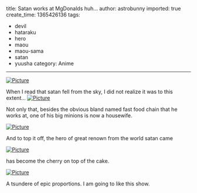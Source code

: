 title: Satan works at MgDonalds huh...
author: astrobunny
imported: true
create_time: 1365426136
tags:
- devil
- hataraku
- hero
- maou
- maou-sama
- satan
- yuusha
category: Anime
---
 [![](wp-uploads/2013/04/wpid-FFF-Hataraku-Maou-sama-01-9B300091_0-500x281.jpg "Picture")](/images/wp-uploads/2013/04/wpid-FFF-Hataraku-Maou-sama-01-9B300091_0.jpg)  
  
When I read that satan fell from the sky, I did not realize it was to this extent...<!--more--> [![](wp-uploads/2013/04/wpid-FFF-Hataraku-Maou-sama-01-9B300091_2-500x281.jpg "Picture")](/images/wp-uploads/2013/04/wpid-FFF-Hataraku-Maou-sama-01-9B300091_2.jpg)  
  
Not only that, besides the obvious bland named fast food chain that he works at, one of his big minions is now a housewife.  
  
 [![](wp-uploads/2013/04/wpid-FFF-Hataraku-Maou-sama-01-9B300091_4-500x281.jpg "Picture")](/images/wp-uploads/2013/04/wpid-FFF-Hataraku-Maou-sama-01-9B300091_4.jpg)  
  
And to top it off, the hero of great renown from the world satan came  
  
 [![](wp-uploads/2013/04/wpid-FFF-Hataraku-Maou-sama-01-9B300091_5-500x281.jpg "Picture")](/images/wp-uploads/2013/04/wpid-FFF-Hataraku-Maou-sama-01-9B300091_5.jpg)  
  
has become the cherry on top of the cake.  
  
 [![](wp-uploads/2013/04/wpid-FFF-Hataraku-Maou-sama-01-9B300091_3-500x281.jpg "Picture")](/images/wp-uploads/2013/04/wpid-FFF-Hataraku-Maou-sama-01-9B300091_3.jpg)  
  
A tsundere of epic proportions. I am going to like this show.